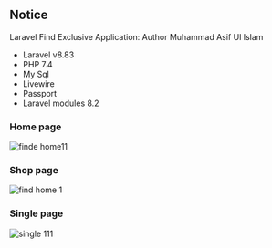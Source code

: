 ## Notice

Laravel Find Exclusive
Application: Author Muhammad Asif Ul Islam

-   Laravel v8.83
-   PHP 7.4
-   My Sql
-   Livewire
-   Passport
-   Laravel modules 8.2

### Home page

![finde home11](https://user-images.githubusercontent.com/26628741/188366609-2849b4e4-2b68-44f5-9603-0e8538598a34.jpg)

### Shop page

![find home 1](https://user-images.githubusercontent.com/26628741/188366640-4991df89-77a3-4f44-990e-53564a3a2744.jpg)

### Single page

![single 111](https://user-images.githubusercontent.com/26628741/188366902-9105c4c9-a41a-4c41-b7dd-1881d5b05bf4.jpg)
